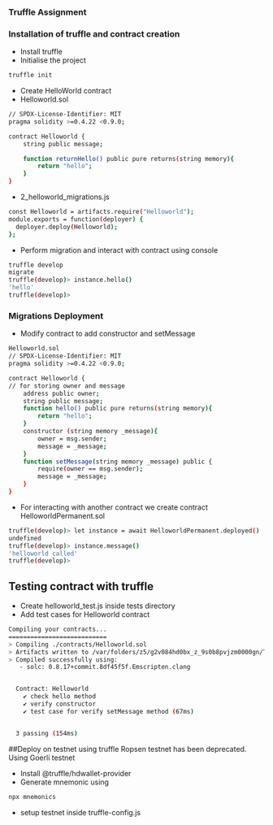 ### Truffle Assignment
### Installation of truffle and contract creation

- Install truffle 
- Initialise the project
```sh
truffle init
```
- Create HelloWorld contract
- Helloworld.sol
```sh
// SPDX-License-Identifier: MIT
pragma solidity >=0.4.22 <0.9.0;

contract Helloworld {
    string public message;

    function returnHello() public pure returns(string memory){
        return "hello";
    }
}
```
- 2_helloworld_migrations.js
```sh
const Helloworld = artifacts.require("Helloworld");
module.exports = function(deployer) {
  deployer.deploy(Helloworld);
};
```
- Perform migration and interact with contract using console
```sh
truffle develop
migrate
truffle(develop)> instance.hello()
'hello'
truffle(develop)> 
```

### Migrations Deployment

- Modify contract to add constructor and setMessage
```sh
Helloworld.sol
// SPDX-License-Identifier: MIT
pragma solidity >=0.4.22 <0.9.0;

contract Helloworld {
// for storing owner and message
    address public owner;
    string public message;
    function hello() public pure returns(string memory){
        return "hello";
    }
    constructor (string memory _message){
        owner = msg.sender;
        message = _message;
    }
    function setMessage(string memory _message) public {
        require(owner == msg.sender);
        message = _message;
    }
}
```
- For interacting with another contract we create contract HelloworldPermanent.sol
```sh
truffle(develop)> let instance = await HelloworldPermanent.deployed()
undefined
truffle(develop)> instance.message()
'helloworld called'
truffle(develop)> 
```

## Testing contract with truffle
- Create helloworld_test.js inside tests directory
- Add test cases for Helloworld contract
```sh
Compiling your contracts...
===========================
> Compiling ./contracts/Helloworld.sol
> Artifacts written to /var/folders/z5/g2v084hd0bx_z_9s0b8pvjzm0000gn/T/test--6854-GJgRChBe6aQv
> Compiled successfully using:
   - solc: 0.8.17+commit.8df45f5f.Emscripten.clang


  Contract: Helloworld
    ✔ check hello method
    ✔ verify constructor
    ✔ test case for verify setMessage method (67ms)


  3 passing (154ms)

```

##Deploy on testnet using truffle
Ropsen testnet has been deprecated. Using Goerli testnet
- Install @truffle/hdwallet-provider
- Generate mnemonic using
```sh
npx mnemonics
```
- setup testnet inside truffle-config.js
